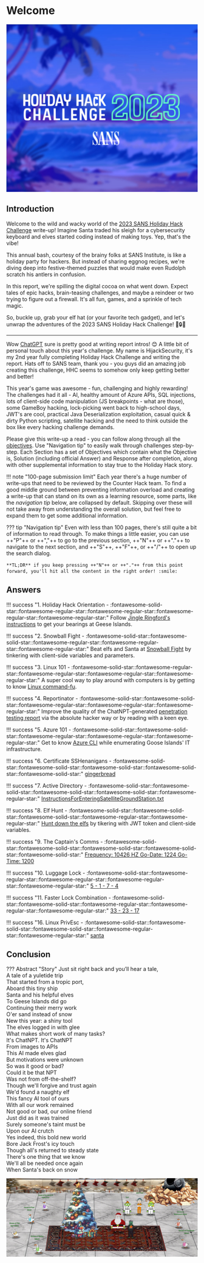 # Welcome

![Group photo](./img/misc/title_image.jpg)

## Introduction

Welcome to the wild and wacky world of the [2023 SANS Holiday Hack Challenge](https://2023.holidayhackchallenge.com/) write-up! Imagine Santa traded his sleigh for a cybersecurity keyboard and elves started coding instead of making toys. Yep, that's the vibe!

This annual bash, courtesy of the brainy folks at SANS Institute, is like a holiday party for hackers. But instead of sharing eggnog recipes, we're diving deep into festive-themed puzzles that would make even Rudolph scratch his antlers in confusion.

In this report, we're spilling the digital cocoa on what went down. Expect tales of epic hacks, brain-teasing challenges, and maybe a reindeer or two trying to figure out a firewall. It's all fun, games, and a sprinkle of tech magic.

So, buckle up, grab your elf hat (or your favorite tech gadget), and let's unwrap the adventures of the 2023 SANS Holiday Hack Challenge! 🎅🔒🎉<br/>

---

Wow [ChatGPT](https://chat.openai.com/) sure is pretty good at writing report intros! 😊 A little bit of personal touch about this year's challenge. My name is HijackSecurity, it's my 2nd year fully completing Holiday Hack Challenge and writing the report.
Hats off to SANS team, thank you - you guys did an amazing job creating this challenge, HHC seems to somehow only keep getting better and better!<br/>

This year's game was awesome - fun, challenging and highly rewarding! The challenges had it all - AI, healthy amount of Azure APIs, SQL injections, 
lots of client-side code manipulation (JS breakpoints - what are those), some GameBoy hacking, lock-picking went back to high-school days, JWT's are cool, practical Java Deserialization exploitation, 
casual quick & dirty Python scripting, satellite hacking and the need to think outside the box like every hacking challenge demands.<br/>

Please give this write-up a read - you can follow along through all the [objectives](./objectives/o1.md). Use "Navigation tip" to easily walk through challenges step-by-step. Each Section has a set
of Objectives which contain what the Objective is, Solution (including official Answer) and Response after completion, along with other supplemental information to stay true to the Holiday Hack story. 

!!! note "100-page submission limit"
    Each year there's a huge number of write-ups that need to be reviewed by the Counter Hack team. To find a good middle ground between preventing information overload and creating a write-up that can stand on its own as a learning resource, some parts, like the *navigation tip* below, are collapsed by default. Skipping over these will not take away from understanding the overall solution, but feel free to expand them to get some additional information.

??? tip "Navigation tip"
    Even with less than 100 pages, there's still quite a bit of information to read through. To make things a little easier, you can use ++"P"++ or ++","++ to go to the previous section, ++"N"++ or ++"."++ to navigate to the next section, and ++"S"++, ++"F"++, or ++"/"++ to open up the search dialog.

    **TL;DR** if you keep pressing ++"N"++ or ++"."++ from this point forward, you'll hit all the content in the right order! :smile:

## Answers

!!! success "1. Holiday Hack Orientation - :fontawesome-solid-star::fontawesome-regular-star::fontawesome-regular-star::fontawesome-regular-star::fontawesome-regular-star:"
    Follow [Jingle Ringford's instructions](./objectives/o1.md) to get your bearings at Geese Islands.

!!! success "2. Snowball Fight - :fontawesome-solid-star::fontawesome-solid-star::fontawesome-regular-star::fontawesome-regular-star::fontawesome-regular-star:"
    Beat elfs and Santa at [Snowball Fight](./objectives/o2.md) by tinkering with client-side variables and parameters.

!!! success "3. Linux 101 - :fontawesome-solid-star::fontawesome-regular-star::fontawesome-regular-star::fontawesome-regular-star::fontawesome-regular-star:"
    A super cool way to play around with computers is by getting to know [Linux command-fu](./objectives/o3.md).

!!! success "4. Reportinator - :fontawesome-solid-star::fontawesome-solid-star::fontawesome-regular-star::fontawesome-regular-star::fontawesome-regular-star:"
    Improve the quality of the ChatNPT-generated [penetration testing report](./objectives/o4.md) via the absolute hacker way or by reading with a keen eye.

!!! success "5. Azure 101 - :fontawesome-solid-star::fontawesome-solid-star::fontawesome-regular-star::fontawesome-regular-star::fontawesome-regular-star:"
    Get to know [Azure CLI](./objectives/o5.md) while enumerating Goose Islands' IT infrastructure.

!!! success "6. Certificate SSHenanigans - :fontawesome-solid-star::fontawesome-solid-star::fontawesome-solid-star::fontawesome-solid-star::fontawesome-solid-star:"
    [gingerbread](./objectives/o6.md)

!!! success "7. Active Directory - :fontawesome-solid-star::fontawesome-solid-star::fontawesome-solid-star::fontawesome-solid-star::fontawesome-regular-star:"
    [InstructionsForEnteringSatelliteGroundStation.txt](./objectives/o8.md)

!!! success "8. Elf Hunt - :fontawesome-solid-star::fontawesome-solid-star::fontawesome-solid-star::fontawesome-regular-star::fontawesome-regular-star:"
    [Hunt down the elfs](./objectives/o7.md) by tikering with JWT token and client-side variables.

!!! success "9. The Captain's Comms - :fontawesome-solid-star::fontawesome-solid-star::fontawesome-solid-star::fontawesome-solid-star::fontawesome-solid-star:"
    [Frequency: 10426 HZ Go-Date: 1224 Go-Time: 1200](./objectives/o9.md)

!!! success "10. Luggage Lock - :fontawesome-solid-star::fontawesome-regular-star::fontawesome-regular-star::fontawesome-regular-star::fontawesome-regular-star:"
    [5 - 1 - 7 - 4](./objectives/o19.md)  

!!! success "11. Faster Lock Combination - :fontawesome-solid-star::fontawesome-solid-star::fontawesome-regular-star::fontawesome-regular-star::fontawesome-regular-star:"
    [33 - 23 - 17](./objectives/o10.md) 


!!! success "16. Linux PrivEsc - :fontawesome-solid-star::fontawesome-solid-star::fontawesome-solid-star::fontawesome-regular-star::fontawesome-regular-star:"
    [santa](./objectives/o16.md)  


## Conclusion

??? Abstract "Story"
    Just sit right back and you’ll hear a tale,<br/>
    A tale of a yuletide trip<br/>
    That started from a tropic port,<br/>
    Aboard this tiny ship<br/>
    Santa and his helpful elves<br/>
    To Geese Islands did go<br/>
    Continuing their merry work<br/>
    O'er sand instead of snow<br/>
    New this year: a shiny tool<br/>
    The elves logged in with glee<br/>
    What makes short work of many tasks?<br/>
    It's ChatNPT. It's ChatNPT<br/>
    From images to APIs<br/>
    This AI made elves glad<br/>
    But motivations were unknown<br/>
    So was it good or bad?<br/>
    Could it be that NPT<br/>
    Was not from off-the-shelf?<br/>
    Though we'll forgive and trust again<br/>
    We'd found a naughty elf<br/>
    This fancy AI tool of ours<br/>
    With all our work remained<br/>
    Not good or bad, our online friend<br/>
    Just did as it was trained<br/>
    Surely someone's taint must be<br/>
    Upon our AI crutch<br/>
    Yes indeed, this bold new world<br/>
    Bore Jack Frost's icy touch<br/>
    Though all's returned to steady state<br/>
    There's one thing that we know<br/>
    We'll all be needed once again<br/>
    When Santa's back on snow<br/>

![Group photo](./img/misc/group_photo.jpg)
